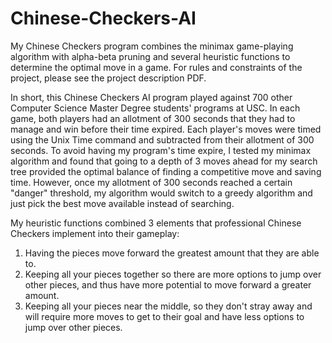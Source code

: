 # Chinese-Checkers-AI

My Chinese Checkers program combines the minimax game-playing algorithm with alpha-beta pruning and several heuristic functions to determine the optimal move in a game. For rules and constraints of the project, please see the project description PDF.

In short, this Chinese Checkers AI program played against 700 other Computer Science Master Degree students' programs at USC. In each game, both players had an allotment of 300 seconds that they had to manage and win before their time expired. Each player's moves were timed using the Unix Time command and subtracted from their allotment of 300 seconds. To avoid having my program's time expire, I tested my minimax algorithm and found that going to a depth of 3 moves ahead for my search tree provided the optimal balance of finding a competitive move and saving time. However, once my allotment of 300 seconds reached a certain "danger" threshold, my algorithm would switch to a greedy algorithm and just pick the best move available instead of searching.

My heuristic functions combined 3 elements that professional Chinese Checkers implement into their gameplay:
1. Having the pieces move forward the greatest amount that they are able to.
2. Keeping all your pieces together so there are more options to jump over other pieces, and thus have more potential to move forward a greater amount.
3. Keeping all your pieces near the middle, so they don't stray away and will require more moves to get to their goal and have less options to jump over other pieces.

